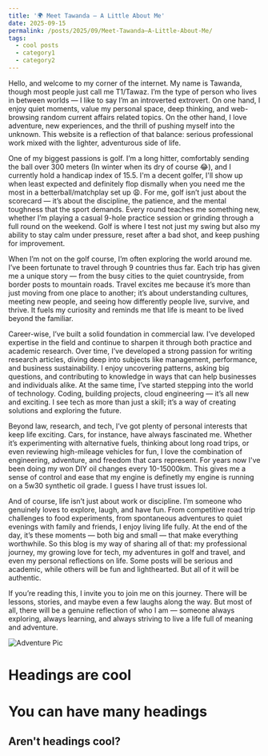```yaml
---
title: '🌍 Meet Tawanda – A Little About Me'
date: 2025-09-15
permalink: /posts/2025/09/Meet-Tawanda–A-Little-About-Me/
tags:
  - cool posts
  - category1
  - category2
---
```


Hello, and welcome to my corner of the internet. My name is Tawanda, though most people just call me T1/Tawaz. I’m the type of person who lives in between worlds — I like to say I’m an introverted extrovert. On one hand, I enjoy quiet moments, value my personal space, deep thinking, and web-browsing random current affairs related topics. On the other hand, I love adventure, new experiences, and the thrill of pushing myself into the unknown. This website is a reflection of that balance: serious professional work mixed with the lighter, adventurous side of life.

One of my biggest passions is golf. I’m a long hitter, comfortably sending the ball over 300 meters (In winter when its dry of course 😂), and I currently hold a handicap index of 15.5. I'm a decent golfer, I'll show up when least expected and definitely flop dismally when you need me the most in a betterball/matchplay set up 😩.  For me, golf isn’t just about the scorecard — it’s about the discipline, the patience, and the mental toughness that the sport demands. Every round teaches me something new, whether I’m playing a casual 9-hole practice session or grinding through a full round on the weekend. Golf is where I test not just my swing but also my ability to stay calm under pressure, reset after a bad shot, and keep pushing for improvement. 

When I’m not on the golf course, I’m often exploring the world around me. I’ve been fortunate to travel through 9 countries thus far. Each trip has given me a unique story — from the busy cities to the quiet countryside, from border posts to mountain roads. Travel excites me because it’s more than just moving from one place to another; it’s about understanding cultures, meeting new people, and seeing how differently people live, survive, and thrive. It fuels my curiosity and reminds me that life is meant to be lived beyond the familiar.

Career-wise, I’ve built a solid foundation in commercial law. I’ve developed expertise in the field and continue to sharpen it through both practice and academic research. Over time, I’ve developed a strong passion for writing research articles, diving deep into subjects like management, performance, and business sustainability. I enjoy uncovering patterns, asking big questions, and contributing to knowledge in ways that can help businesses and individuals alike. At the same time, I’ve started stepping into the world of technology. Coding, building projects, cloud engineering — it’s all new and exciting. I see tech as more than just a skill; it’s a way of creating solutions and exploring the future.

Beyond law, research, and tech, I’ve got plenty of personal interests that keep life exciting. Cars, for instance, have always fascinated me. Whether it’s experimenting with alternative fuels, thinking about long road trips, or even reviewing high-mileage vehicles for fun, I love the combination of engineering, adventure, and freedom that cars represent. For years now I've been doing my won DIY oil changes every 10-15000km. This gives me a sense of control and ease that my engine is definetly my engine is running on a 5w30 synthetic oil grade. I guess I have trust issues lol.


And of course, life isn’t just about work or discipline. I’m someone who genuinely loves to explore, laugh, and have fun. From competitive road trip challenges to food experiments, from spontaneous adventures to quiet evenings with family and friends, I enjoy living life fully. At the end of the day, it’s these moments — both big and small — that make everything worthwhile.
So this blog is my way of sharing all of that: my professional journey, my growing love for tech, my adventures in golf and travel, and even my personal reflections on life. Some posts will be serious and academic, while others will be fun and lighthearted. But all of it will be authentic.

If you’re reading this, I invite you to join me on this journey. There will be lessons, stories, and maybe even a few laughs along the way. But most of all, there will be a genuine reflection of who I am — someone always exploring, always learning, and always striving to live a life full of meaning and adventure.

![Adventure Pic](/assets/images/20250424_163933.jpg)






Headings are cool
======

You can have many headings
======

Aren't headings cool?
------
